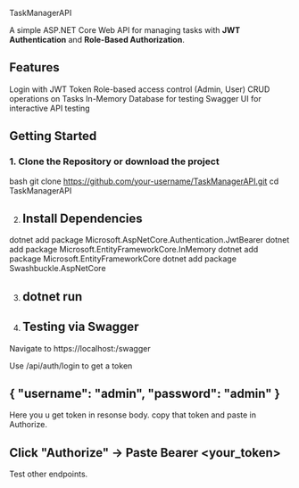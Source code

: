 TaskManagerAPI 

A simple ASP.NET Core Web API for managing tasks with **JWT Authentication** and **Role-Based Authorization**.

## Features

Login with JWT Token
Role-based access control (Admin, User)
CRUD operations on Tasks
In-Memory Database for testing
Swagger UI for interactive API testing

## Getting Started

### 1. Clone the Repository or download the project

bash
git clone https://github.com/your-username/TaskManagerAPI.git
cd TaskManagerAPI

2. ## Install Dependencies
dotnet add package Microsoft.AspNetCore.Authentication.JwtBearer
dotnet add package Microsoft.EntityFrameworkCore.InMemory
dotnet add package Microsoft.EntityFrameworkCore
dotnet add package Swashbuckle.AspNetCore

3. ## dotnet run


4. ## Testing via Swagger
Navigate to https://localhost:<port>/swagger

Use /api/auth/login to get a token

{
  "username": "admin",
  "password": "admin"
}
--
Here you u get token in resonse body. copy that token and paste in Authorize.
## Click "Authorize" → Paste Bearer <your_token>

Test other endpoints.

